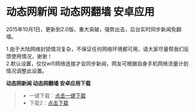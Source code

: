 # 动态网新闻 动态网翻墙  安卓应用

2015年10月1日，更新到2.0版，重大突破，强势出击，后台实时同步新闻免翻墙。

1.由于大陆网络封锁情况复杂，不保证任何网络环境都可用，请大家尽量帮我们反馈使用情况，谢谢！<br>
2.默认设置，仅仅wifi网络连接才会同步新闻，网友可根据自身手机网络流量计划情况调整此设置。

**动态网新闻 动态网翻墙  安卓应用下载**

<blockquote>
<ul >
<li>一键下载：<a href="http://ddddd.freedns.space/dweb.apk" target="_blank">点击一键下载</a></li>
<li>下载2：<a href="https://copy.com/jLrkJreDxUcNNWaA" target="_blank">点击下载</a></li>

</ul>
</blockquote>